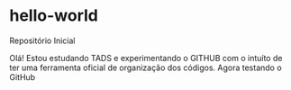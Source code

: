 # hello-world
Repositório Inicial

Olá! Estou estudando TADS e experimentando o GITHUB com o intuíto de ter uma ferramenta oficial de organização dos códigos.
Agora testando o GitHub
